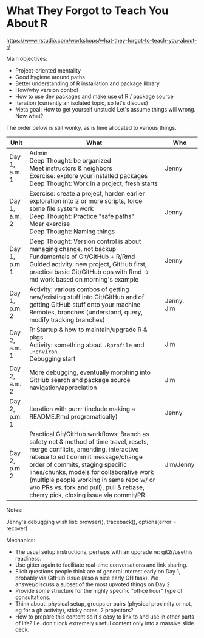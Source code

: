 # What They Forgot to Teach You About R

<https://www.rstudio.com/workshops/what-they-forgot-to-teach-you-about-r/>

Main objectives:

  * Project-oriented mentality
  * Good hygiene around paths
  * Better understanding of R installation and package library
  * How/why version control
  * How to use dev packages and make use of R / package source
  * Iteration (currently an isolated topic, so let's discuss)
  * Meta goal: How to get yourself unstuck! Let's assume things will wrong. Now what? 

The order below is still wonky, as is time allocated to various things.

| Unit          | What | Who |
|---------------|------|-----|
| Day 1, a.m. 1 | Admin<br>Deep Thought: be organized<br>Meet instructors & neighbors<br>Exercise: explore your installed packages<br>Deep Thought: Work in a project, fresh starts | Jenny    |
| Day 1, a.m. 2 | Exercise: create a project, harden earlier exploration into 2 or more scripts, force some file system work<br>Deep Thought: Practice "safe paths"<br>Moar exercise<br> Deep Thought: Naming things| Jenny |
| Day 1, p.m. 1 | Deep Thought: Version control is about managing change, not backup<br>Fundamentals of Git/GitHub + R/Rmd<br>Guided activity: new project, GitHub first, practice basic Git/GitHub ops with Rmd -> md work based on morning's example | Jenny |
| Day 1, p.m. 2 | Activity: various combos of getting new/existing stuff into Git/GitHub and of getting GitHub stuff onto your machine<br>Remotes, branches (understand, query, modify tracking branches) | Jenny, Jim |
| Day 2, a.m. 1 | R: Startup & how to maintain/upgrade R & pkgs<br>Activity: something about `.Rprofile` and `.Renviron`<br> Debugging start | Jim |
| Day 2, a.m. 2 | More debugging, eventually morphing into GitHub search and package source navigation/appreciation | Jim    |
| Day 2, p.m. 1 | Iteration with purrr (include making a README.Rmd programatically) | Jenny |
| Day 2, p.m. 2 | Practical Git/GitHub workflows: Branch as safety net & method of time travel, resets, merge conflicts, amending, interactive rebase to edit commit message/change order of commits, staging specific lines/chunks, models for collaborative work (multiple people working in same repo w/ or w/o PRs vs. fork and pull), pull & rebase, cherry pick, closing issue via commit/PR | Jim/Jenny |

Notes:

Jenny's debugging wish list: browser(), traceback(), options(error = recover)

Mechanics:

  * The usual setup instructions, perhaps with an upgrade re: git2r/usethis readiness.
  * Use gitter again to facilitate real-time conversations and link sharing.
  * Elicit questions people think are of general interest early on Day 1, probably via GitHub issue (also a nice early GH task). We answer/discuss a subset of the most upvoted things on Day 2.
  * Provide some structure for the highly specific "office hour" type of consultations.
  * Think about: physical setup, groups or pairs (physical proximity or not, eg for a gh activity), sticky notes, 2 projectors?
  * How to prepare this content so it's easy to link to and use in other parts of life? I.e. don't lock extremely useful content only into a massive slide deck.

